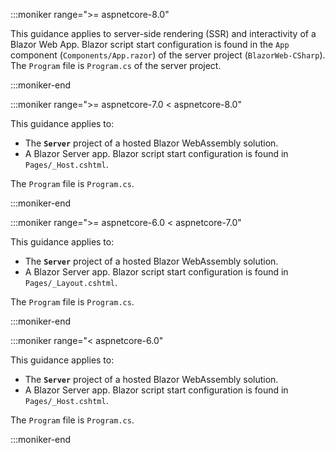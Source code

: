 :::moniker range=">= aspnetcore-8.0"

This guidance applies to server-side rendering (SSR) and interactivity of a Blazor Web App. Blazor script start configuration is found in the `App` component (`Components/App.razor`) of the server project (`BlazorWeb-CSharp`). The `Program` file is `Program.cs` of the server project.

:::moniker-end

:::moniker range=">= aspnetcore-7.0 < aspnetcore-8.0"

This guidance applies to:

* The **`Server`** project of a hosted Blazor WebAssembly solution.
* A Blazor Server app. Blazor script start configuration is found in `Pages/_Host.cshtml`.

The `Program` file is `Program.cs`.

:::moniker-end

:::moniker range=">= aspnetcore-6.0 < aspnetcore-7.0"

This guidance applies to:

* The **`Server`** project of a hosted Blazor WebAssembly solution.
* A Blazor Server app. Blazor script start configuration is found in `Pages/_Layout.cshtml`.

The `Program` file is `Program.cs`.

:::moniker-end

:::moniker range="< aspnetcore-6.0"

This guidance applies to:

* The **`Server`** project of a hosted Blazor WebAssembly solution.
* A Blazor Server app. Blazor script start configuration is found in `Pages/_Host.cshtml`.

The `Program` file is `Program.cs`.

:::moniker-end
